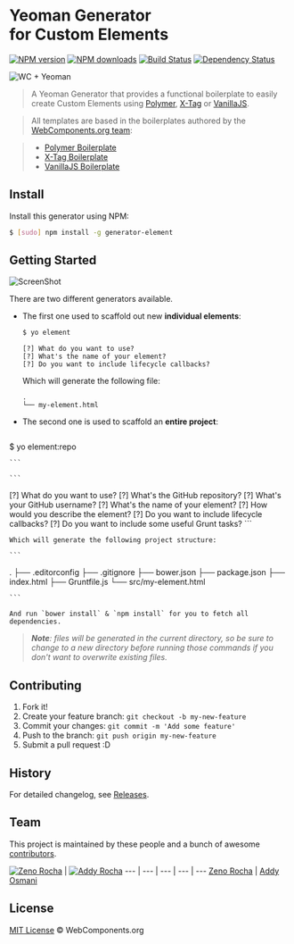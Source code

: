 # Yeoman Generator<br> for Custom Elements<br>

[![NPM version](http://img.shields.io/npm/v/generator-element.svg?style=flat)](http://npmjs.org/generator-element)
[![NPM downloads](http://img.shields.io/npm/dm/generator-element.svg?style=flat)](http://npmjs.org/generator-element)
[![Build Status](http://img.shields.io/travis/webcomponents/generator-element/master.svg?style=flat)](https://travis-ci.org/webcomponents/generator-element)
[![Dependency Status](http://img.shields.io/david/webcomponents/generator-element.svg?style=flat)](https://david-dm.org/webcomponents/generator-element)

![WC + Yeoman](https://cloud.githubusercontent.com/assets/398893/3528278/c3c2eae6-078d-11e4-88c5-7a853d7a5757.jpg)

> A Yeoman Generator that provides a functional boilerplate to easily create Custom Elements using [Polymer](http://www.polymer-project.org/), [X-Tag](http://x-tags.org/) or [VanillaJS](http://vanilla-js.com/).

> All templates are based in the boilerplates authored by the [WebComponents.org team](https://github.com/webcomponents/):

> * [Polymer Boilerplate](https://github.com/webcomponents/polymer-boilerplate)
> * [X-Tag Boilerplate](https://github.com/webcomponents/x-tag-boilerplate)
> * [VanillaJS Boilerplate](https://github.com/webcomponents/element-boilerplate)

## Install

Install this generator using NPM:

```sh
$ [sudo] npm install -g generator-element
```

## Getting Started

![ScreenShot](https://cloud.githubusercontent.com/assets/398893/3528261/a8bdefb6-078d-11e4-900d-b6d4df3ead79.png)

There are two different generators available.

* The first one used to scaffold out new **individual elements**:

    ```sh
    $ yo element
    ```

    ```
    [?] What do you want to use?
    [?] What's the name of your element?
    [?] Do you want to include lifecycle callbacks?
    ```

    Which will generate the following file:

    ```
    .
    └── my-element.html
    ```

* The second one is used to scaffold an **entire project**:

    ```sh
$ yo element:repo

    ```

    ```
[?] What do you want to use?
[?] What's the GitHub repository?
[?] What's your GitHub username?
[?] What's the name of your element?
[?] How would you describe the element?
[?] Do you want to include lifecycle callbacks?
[?] Do you want to include some useful Grunt tasks?
    ```

    Which will generate the following project structure:

    ```
.
├── .editorconfig
├── .gitignore
├── bower.json
├── package.json
├── index.html
├── Gruntfile.js
└── src/my-element.html

    ```

    And run `bower install` & `npm install` for you to fetch all dependencies.

> _**Note**: files will be generated in the current directory, so be sure to change to a new directory before running those commands if you don't want to overwrite existing files._

## Contributing

1. Fork it!
2. Create your feature branch: `git checkout -b my-new-feature`
3. Commit your changes: `git commit -m 'Add some feature'`
4. Push to the branch: `git push origin my-new-feature`
5. Submit a pull request :D

## History

For detailed changelog, see [Releases](https://github.com/webcomponents/generator-element/releases).

## Team

This project is maintained by these people and a bunch of awesome [contributors](https://github.com/webcomponents/generator-element/graphs/contributors).

[![Zeno Rocha](https://2.gravatar.com/avatar/e190023b66e2b8aa73a842b106920c93)](https://github.com/zenorocha) | [![Addy Rocha](https://2.gravatar.com/avatar/96270e4c3e5e9806cf7245475c00b275)](https://github.com/addyosmani)
--- | --- | --- | --- | ---
[Zeno Rocha](https://github.com/zenorocha) | [Addy Osmani](https://github.com/addyosmani)

## License

[MIT License](http://webcomponentsorg.mit-license.org/) © WebComponents.org
